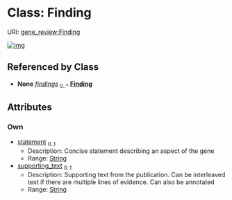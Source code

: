 
# Class: Finding



URI: [gene_review:Finding](https://w3id.org/ai4curation/gene_review/Finding)


[![img](https://yuml.me/diagram/nofunky;dir:TB/class/[Reference]++-%20findings%200..*>[Finding&#124;statement:string%20%3F;supporting_text:string%20%3F],[Reference])](https://yuml.me/diagram/nofunky;dir:TB/class/[Reference]++-%20findings%200..*>[Finding&#124;statement:string%20%3F;supporting_text:string%20%3F],[Reference])

## Referenced by Class

 *  **None** *[findings](findings.md)*  <sub>0..\*</sub>  **[Finding](Finding.md)**

## Attributes


### Own

 * [statement](statement.md)  <sub>0..1</sub>
     * Description: Concise statement describing an aspect of the gene
     * Range: [String](types/String.md)
 * [supporting_text](supporting_text.md)  <sub>0..1</sub>
     * Description: Supporting text from the publication. Can be interleaved text if there are multiple lines of evidence. Can also be annotated
     * Range: [String](types/String.md)
